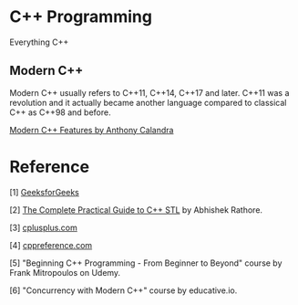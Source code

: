 # C++ Programming 
Everything C++

## Modern C++

Modern C++ usually refers to C++11, C++14, C++17 and later. C++11 was a revolution and it actually became another language compared to classical C++ as C++98 and before.

[Modern C++ Features by Anthony Calandra](https://github.com/AnthonyCalandra/modern-cpp-features)

# Reference

[1] [GeeksforGeeks](https://www.geeksforgeeks.org/c-plus-plus/)

[2] [The Complete Practical Guide to C++ STL](https://medium.com/@abhiarrathore/the-magic-of-c-stl-standard-template-library-e910f43379ea) by Abhishek Rathore.

[3] [cplusplus.com](http://www.cplusplus.com/)

[4] [cppreference.com](https://en.cppreference.com/w/)

[5] "Beginning C++ Programming - From Beginner to Beyond" course by Frank Mitropoulos on Udemy.

[6] "Concurrency with Modern C++" course by educative.io.
